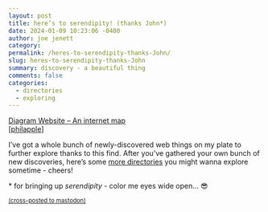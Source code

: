 ```yaml
---
layout: post
title: here’s to serendipity! (thanks John*)
date: 2024-01-09 10:23:06 -0400
author: joe jenett
category: 
permalink: /heres-to-serendipity-thanks-John/
slug: heres-to-serendipity-thanks-John
summary: discovery - a beautiful thing
comments: false
categories:
  - directories
  - exploring
---
```

<p>
<a title="discovery - a beautiful thing" href="https://diagram.website/">Diagram Website – An internet map</a><br>[<a href="https://pinboard.in/u:philapple">philapple</a>]
</p>
<p>
I’ve got a whole bunch of newly-discovered web things on my plate to further explore thanks to this find. After you’ve gathered your own bunch of new discoveries, here’s some  <a href="https://dwt-archives.joejenett.com/?s=directories">more directories</a> you might wanna explore sometime - cheers!
</p>
<p>
* for bringing up <em>serendipity</em> - color me eyes wide open... 😎
</p>




<a href="https://brid.gy/publish/mastodon"><small>(cross-posted to mastodon)</small></a>